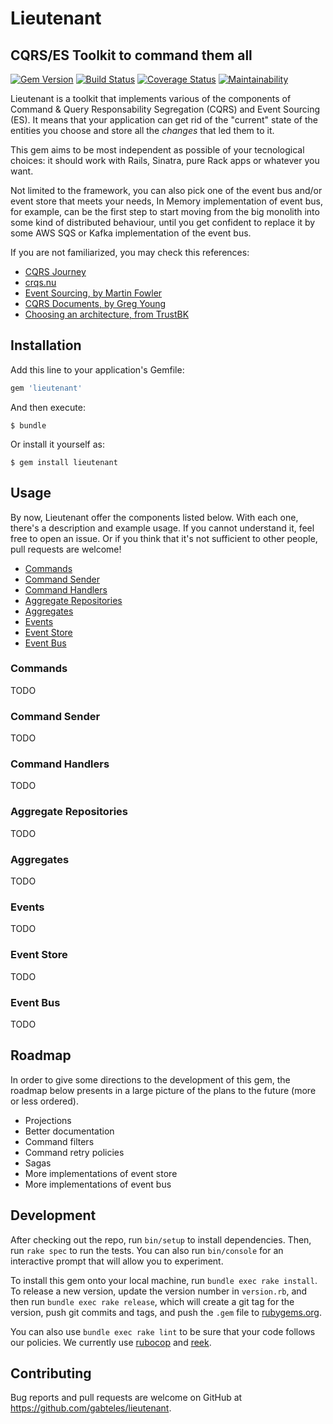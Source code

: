 # **Lieutenant**

## **CQRS/ES Toolkit to command them all**

[![Gem Version](https://badge.fury.io/rb/lieutenant.svg)](https://badge.fury.io/rb/lieutenant)
[![Build Status](https://travis-ci.org/gabteles/lieutenant.svg?branch=master)](https://travis-ci.org/gabteles/lieutenant)
[![Coverage Status](https://coveralls.io/repos/github/gabteles/lieutenant/badge.svg?branch=master)](https://coveralls.io/github/gabteles/lieutenant?branch=master)
[![Maintainability](https://api.codeclimate.com/v1/badges/c96a6dd822547e657829/maintainability)](https://codeclimate.com/github/gabteles/lieutenant/maintainability)


Lieutenant is a toolkit that implements various of the components of Command & Query Responsability Segregation (CQRS) and Event Sourcing (ES). It means that your application can get rid of the "current" state of the entities you choose and store all the *changes* that led them to it.

This gem aims to be most independent as possible of your tecnological choices: it should work with Rails, Sinatra, pure Rack apps or whatever you want.

Not limited to the framework, you can also pick one of the event bus and/or event store that meets your needs, In Memory implementation of event bus, for example, can be the first step to start moving from the big monolith into some kind of distributed behaviour, until you get confident to replace it by some AWS SQS or Kafka implementation of the event bus.

If you are not familiarized, you may check this references:

- [CQRS Journey](https://msdn.microsoft.com/en-us/library/jj554200.aspx)
- [crqs.nu](http://cqrs.nu/)
- [Event Sourcing, by Martin Fowler](https://martinfowler.com/eaaDev/EventSourcing.html)
- [CQRS Documents, by Greg Young](https://cqrs.files.wordpress.com/2010/11/cqrs_documents.pdf)
- [Choosing an architecture, from TrustBK](https://blog.trustbk.com/choosing-an-architecture-85750e1e5a03)

## Installation

Add this line to your application's Gemfile:

```ruby
gem 'lieutenant'
```

And then execute:

    $ bundle

Or install it yourself as:

    $ gem install lieutenant

## Usage

By now, Lieutenant offer the components listed below. With each one, there's a description and example usage. If you cannot understand it, feel free to open an issue. Or if you think that it's not sufficient to other people, pull requests are welcome!

- [Commands](#commands)
- [Command Sender](#command-sender)
- [Command Handlers](#command-handlers)
- [Aggregate Repositories](#aggregate-repositories)
- [Aggregates](#aggregates)
- [Events](#events)
- [Event Store](#event-store)
- [Event Bus](#event-bus)

### Commands

TODO


### Command Sender

TODO


### Command Handlers

TODO


### Aggregate Repositories

TODO


### Aggregates

TODO


### Events

TODO


### Event Store

TODO


### Event Bus

TODO


## Roadmap

In order to give some directions to the development of this gem, the roadmap below presents in a large picture of the plans to the future (more or less ordered).

- Projections
- Better documentation
- Command filters
- Command retry policies
- Sagas
- More implementations of event store
- More implementations of event bus

## Development

After checking out the repo, run `bin/setup` to install dependencies. Then, run `rake spec` to run the tests. You can also run `bin/console` for an interactive prompt that will allow you to experiment.

To install this gem onto your local machine, run `bundle exec rake install`. To release a new version, update the version number in `version.rb`, and then run `bundle exec rake release`, which will create a git tag for the version, push git commits and tags, and push the `.gem` file to [rubygems.org](https://rubygems.org).

You can also use `bundle exec rake lint` to be sure that your code follows our policies. We currently use [rubocop](https://github.com/bbatsov/rubocop) and [reek](https://github.com/troessner/reek).

## Contributing

Bug reports and pull requests are welcome on GitHub at https://github.com/gabteles/lieutenant.
